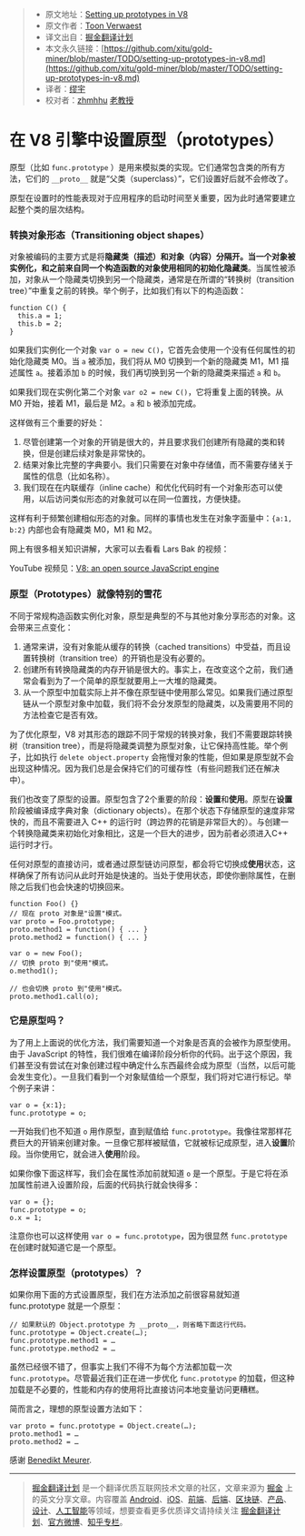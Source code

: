> * 原文地址：[Setting up prototypes in V8](https://medium.com/@tverwaes/setting-up-prototypes-in-v8-ec9c9491dfe2)
> * 原文作者：[Toon Verwaest](https://medium.com/@tverwaes?source=post_header_lockup)
> * 译文出自：[掘金翻译计划](https://github.com/xitu/gold-miner)
> * 本文永久链接：[https://github.com/xitu/gold-miner/blob/master/TODO/setting-up-prototypes-in-v8.md](https://github.com/xitu/gold-miner/blob/master/TODO/setting-up-prototypes-in-v8.md)
> * 译者：[缪宇](https://juejin.im/user/57df39fca0bb9f0058a3c63d/posts)
> * 校对者：[zhmhhu](https://github.com/zhmhhu) [老教授](https://juejin.im/user/58ff449a61ff4b00667a745c) 

# 在 V8 引擎中设置原型（prototypes）

原型（比如 `func.prototype` ）是用来模拟类的实现。它们通常包含类的所有方法，它们的 `__proto__` 就是“父类（superclass）”，它们设置好后就不会修改了。

原型在设置时的性能表现对于应用程序的启动时间至关重要，因为此时通常要建立起整个类的层次结构。


### 转换对象形态（Transitioning object shapes）

对象被编码的主要方式是将**隐藏类（描述）**和**对象（内容）**分隔开。当一个对象被实例化，和之前来自同一个构造函数的对象使用相同的**初始化隐藏类**。当属性被添加，对象从一个隐藏类切换到另一个隐藏类，通常是在所谓的“转换树（transition tree）”中重复之前的转换。举个例子，比如我们有以下的构造函数：

```
function C() {
  this.a = 1;
  this.b = 2;
}
```
如果我们实例化一个对象 `var o = new C()`，它首先会使用一个没有任何属性的初始化隐藏类 M0。当 `a` 被添加，我们将从 M0 切换到一个新的隐藏类 M1，M1 描述属性 `a`。接着添加 `b` 的时候，我们再切换到另一个新的隐藏类来描述 `a` 和 `b`。

如果我们现在实例化第二个对象 `var o2 = new C()`，它将重复上面的转换。从 M0 开始，接着 M1，最后是 M2。`a` 和 `b` 被添加完成。

这样做有三个重要的好处：

1.  尽管创建第一个对象的开销是很大的，并且要求我们创建所有隐藏的类和转换，但是创建后续对象是非常快的。
2.  结果对象比完整的字典要小。我们只需要在对象中存储值，而不需要存储关于属性的信息（比如名称）。
3.  我们现在在内联缓存（inline cache）和优化代码时有一个对象形态可以使用，以后访问类似形态的对象就可以在同一位置找，方便快捷。

这样有利于频繁创建相似形态的对象。同样的事情也发生在对象字面量中：`{a:1, b:2}` 内部也会有隐藏类 M0，M1 和 M2。

网上有很多相关知识讲解，大家可以去看看 Lars Bak 的视频：

YouTube 视频见：[V8: an open source JavaScript engine](https://youtu.be/hWhMKalEicY)

### 原型（Prototypes）就像特别的雪花

不同于常规构造函数实例化对象，原型是典型的不与其他对象分享形态的对象。这会带来三点变化：

1.  通常来讲，没有对象能从缓存的转换（cached transitions）中受益，而且设置转换树（transition tree）的开销也是没有必要的。
2.  创建所有转换隐藏类的内存开销是很大的。事实上，在改变这个之前，我们通常会看到为了一个简单的原型就要用上一大堆的隐藏类。
3.  从一个原型中加载实际上并不像在原型链中使用那么常见。如果我们通过原型链从一个原型对象中加载，我们将不会分发原型的隐藏类，以及需要用不同的方法检查它是否有效。

为了优化原型，V8 对其形态的跟踪不同于常规的转换对象，我们不需要跟踪转换树（transition tree），而是将隐藏类调整为原型对象，让它保持高性能。举个例子，比如执行 `delete object.property` 会拖慢对象的性能，但如果是原型就不会出现这种情况。因为我们总是会保持它们的可缓存性（有些问题我们还在解决中）。

我们也改变了原型的设置。原型包含了2个重要的阶段：**设置**和**使用**。原型在**设置**阶段被编译成字典对象（dictionary objects）。在那个状态下存储原型的速度非常快的，而且不需要进入 C++ 的运行时（跨边界的花销是非常巨大的）。与创建一个转换隐藏类来初始化对象相比，这是一个巨大的进步，因为前者必须进入C++ 运行时才行。

任何对原型的直接访问，或者通过原型链访问原型，都会将它切换成**使用**状态，这样确保了所有访问从此时开始是快速的。当处于使用状态，即使你删除属性，在删除之后我们也会快速的切换回来。

```
function Foo() {}
// 现在 proto 对象是"设置"模式。
var proto = Foo.prototype;
proto.method1 = function() { ... }
proto.method2 = function() { ... }

var o = new Foo();
// 切换 proto 到"使用"模式。
o.method1();

// 也会切换 proto 到"使用"模式。
proto.method1.call(o);
```

### 它是原型吗？

为了用上上面说的优化方法，我们需要知道一个对象是否真的会被作为原型使用。由于 JavaScript 的特性，我们很难在编译阶段分析你的代码。出于这个原因，我们甚至没有尝试在对象创建过程中确定什么东西最终会成为原型（当然，以后可能会发生变化）。一旦我们看到一个对象赋值给一个原型，我们将对它进行标记。举个例子来讲：

```
var o = {x:1};
func.prototype = o;
```

一开始我们也不知道 `o` 用作原型，直到赋值给 `func.prototype`。我像往常那样花费巨大的开销来创建对象。一旦像它那样被赋值，它就被标记成原型，进入**设置**阶段。当你使用它，就会进入**使用**阶段。

如果你像下面这样写，我们会在属性添加前就知道 `o` 是一个原型。于是它将在添加属性前进入设置阶段，后面的代码执行就会快得多：

```
var o = {};
func.prototype = o;
o.x = 1;
```

注意你也可以这样使用 `var o = func.prototype`，因为很显然 `func.prototype` 在创建时就知道它是一个原型。

### 怎样设置原型（prototypes）？

如果你用下面的方式设置原型，我们在方法添加之前很容易就知道 func.prototype 就是一个原型：

```
// 如果默认的 Object.prototype 为 __proto__，则省略下面这行代码。
func.prototype = Object.create(…);
func.prototype.method1 = …
func.prototype.method2 = …
```

虽然已经很不错了，但事实上我们不得不为每个方法都加载一次 `func.prototype`。尽管最近我们正在进一步优化 `func.prototype` 的加载，但这种加载是不必要的，性能和内存的使用将比直接访问本地变量访问更糟糕。

简而言之，理想的原型设置方法如下：

```
var proto = func.prototype = Object.create(…);
proto.method1 = …
proto.method2 = …
```

感谢 [Benedikt Meurer](https://medium.com/@bmeurer?source=post_page).


---

> [掘金翻译计划](https://github.com/xitu/gold-miner) 是一个翻译优质互联网技术文章的社区，文章来源为 [掘金](https://juejin.im) 上的英文分享文章。内容覆盖 [Android](https://github.com/xitu/gold-miner#android)、[iOS](https://github.com/xitu/gold-miner#ios)、[前端](https://github.com/xitu/gold-miner#前端)、[后端](https://github.com/xitu/gold-miner#后端)、[区块链](https://github.com/xitu/gold-miner#区块链)、[产品](https://github.com/xitu/gold-miner#产品)、[设计](https://github.com/xitu/gold-miner#设计)、[人工智能](https://github.com/xitu/gold-miner#人工智能)等领域，想要查看更多优质译文请持续关注 [掘金翻译计划](https://github.com/xitu/gold-miner)、[官方微博](http://weibo.com/juejinfanyi)、[知乎专栏](https://zhuanlan.zhihu.com/juejinfanyi)。
